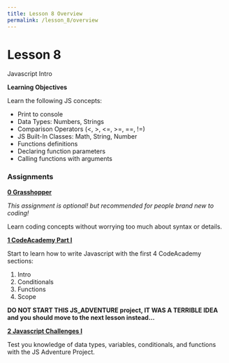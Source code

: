 ```yaml
---
title: Lesson 8 Overview
permalink: /lesson_8/overview
---
```


# Lesson 8

Javascript Intro

**Learning Objectives**

Learn the following JS concepts:
* Print to console
* Data Types: Numbers, Strings
* Comparison Operators (<, >, <=, >=, ==, !=)
* JS Built-In Classes: Math, String, Number
* Functions definitions
* Declaring function parameters
* Calling functions with arguments


### Assignments

**[0 Grasshopper](0_grasshopper_app)**

_This assignment is optional! but recommended for people brand new to coding!_

Learn coding concepts without worrying too much about syntax or details.


**[1 CodeAcademy Part I](1_codeacademy_part_1)**

Start to learn how to write Javascript with the first 4 CodeAcademy sections:
1. Intro
2. Conditionals
3. Functions
4. Scope


**DO NOT START THIS JS_ADVENTURE project, IT WAS A TERRIBLE IDEA and you should move to the next lesson instead...**

**[2 Javascript Challenges I](2_js_challenges_part_1)**

Test you knowledge of data types, variables, conditionals, and functions with the JS Adventure Project.
